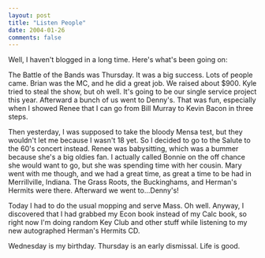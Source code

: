 ```yaml
---
layout: post
title: "Listen People"
date: 2004-01-26
comments: false
---
```

Well, I haven't blogged in a long time. Here's what's been going on:




The Battle of the Bands was Thursday. It was a big success. Lots of people
came. Brian was the MC, and he did a great job. We raised about $900\. Kyle
tried to steal the show, but oh well. It's going to be our single service
project this year. Afterward a bunch of us went to Denny's. That was fun,
especially when I showed Renee that I can go from Bill Murray to Kevin Bacon
in three steps.




Then yesterday, I was supposed to take the bloody Mensa test, but they
wouldn't let me because I wasn't 18 yet. So I decided to go to the Salute to
the 60's concert instead. Renee was babysitting, which was a bummer because
she's a big oldies fan. I actually called Bonnie on the off chance she would
want to go, but she was spending time with her cousin. Mary went with me
though, and we had a great time, as great a time to be had in Merrillville,
Indiana. The Grass Roots, the Buckinghams, and Herman's Hermits were there.
Afterward we went to...Denny's!




Today I had to do the usual mopping and serve Mass. Oh well. Anyway, I
discovered that I had grabbed my Econ book instead of my Calc book, so right
now I'm doing random Key Club and other stuff while listening to my new
autographed Herman's Hermits CD.




Wednesday is my birthday. Thursday is an early dismissal. Life is good.
